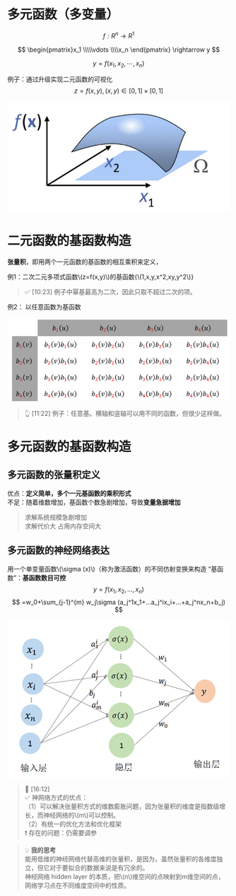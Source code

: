 # 多元函数（多变量）

$$
f: R^n \rightarrow R^1
$$


$$
\begin{pmatrix}x_1
 \\\\\vdots 
 \\\\x_n
\end{pmatrix}
\rightarrow y
$$

$$
y = f(x_1,x_2, \cdots, x_n)
$$

例子：通过升级实现二元函数的可视化
$$
z=f(x,y),(x,y)\in[0,1]\times[0,1]
$$

![](../assets/多元函数-1.png)  

# 二元函数的基函数构造   

**张量积**，即用两个一元函数的基函数的相互乘积来定义，

例1：二次二元多项式函数\\(z=f(x,y)\\)的基函数{\\(1,x,y,x^2,xy,y^2\\)}   

> &#x2705; [10:23] 例子中幂基最高为二次，因此只取不超过二次的项。   

例2： 以任意函数为基函数

![](../assets/18.PNG)  
> &#x1F446; [11:22] 例子：任意基。横轴和竖轴可以用不同的函数，但很少这样做。

# 多元函数的基函数构造

## 多元函数的张量积定义

优点：**定义简单，多个一元基函数的乘积形式**  
不足：随着维数增加，基函数个数急剧增加，导致**变量急据增加**

> 求解系统规模急剧增加  
> 求解代价大
> 占用内存空间大

## 多元函数的神经网络表达

用一个单变量函数\\(\sigma (x)\\)（称为激活函数）的不同仿射变换来构造 “基函数”：**基函数数目可控**    
$$
y=f(x_1,x_2,...,x_n)
$$
$$
=w_0+\sum_{j-1}^{m} w_j\sigma (a_j^1x_1+...a_j^ix_i+...+a_j^nx_n+b_j)
$$

![](../assets/多元函数-4.png)  

> &#x1F50E; [16:12]   
> &#x2705; 神网络方式的优点：  
> （1）可以解决张量积方式的维数膨胀问题，因为张量积的维度是指数级增长，而神经网络的\\(m\\)可以控制。  
> （2）有统一的优化方法和优化框架   
> &#x2757; 存在的问题：仍需要调参   

> &#x1F4A1; **我的思考**  
> 能用低维的神经网络代替高维的张量积，是因为，虽然张量积的各维­度独立，但它对于要拟合的数据来说是有冗余的。    
神经网络 hidden layer 的本质，把\\(n\\)维空间的点映射到m维空间的点，网络学习点在不同维度空间中的性质。   

